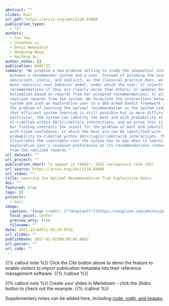 ```yaml
---
abstract: ""
slides: bair
url_pdf: https://arxiv.org/abs/2110.03068
publication_types:
  - "1"
authors:
  - Fan Yao
  - Chuanhao Li
  - Denis Nekepalov
  - Hongning Wang
  - Haifeng Xu
author_notes: []
publication: AAAI'22
summary: "We propose a new problem setting to study the sequential interactions
  between a recommender system and a user. Instead of assuming the user is
  omniscient, static, and explicit, as the classical practice does, we sketch a
  more realistic user behavior model, under which the user: 1) rejects
  recommendations if they are clearly worse than others; 2) updates her utility
  estimation based on rewards from her accepted recommendations; 3) withholds
  realized rewards from the system. We formulate the interactions between the
  system and such an explorative user in a $K$-armed bandit framework and study
  the problem of learning the optimal recommendation on the system side. We show
  that efficient system learning is still possible but is more difficult. In
  particular, the system can identify the best arm with probability at least
  $1−\\delta$ within $O(1/\\delta)$ interactions, and we prove this is tight.
  Our finding contrasts the result for the problem of best arm identification
  with fixed confidence, in which the best arm can be identified with
  probability $1−\\delta$ within $O(\\log(1/\\delta))$ interactions. This gap
  illustrates the inevitable cost the system has to pay when it learns from an
  explorative user's revealed preferences on its recommendations rather than
  from the realized rewards."
url_dataset: ""
url_project: ""
publication_short: To appear in *AAAI*, 2022 (acceptance rate 15%)
url_source: https://arxiv.org/abs/2110.03068
url_video: ""
title: Learning the Optimal Recommendation from Explorative Users
doi: ""
featured: true
tags: []
projects:
  - bair
image:
  caption: "Image credit: [**Unsplash**](https://unsplash.com/photos/pLCdAaMFLTE)"
  focal_point: center
  preview_only: true
  filename: ""
date: 2021-12-04T21:56:14.075Z
url_slides: ""
publishDate: 2017-01-01T00:00:00.000Z
url_poster: ""
url_code: ""
---
```


{{% callout note %}}
Click the *Cite* button above to demo the feature to enable visitors to import publication metadata into their reference management software.
{{% /callout %}}

{{% callout note %}}
Create your slides in Markdown - click the *Slides* button to check out the example.
{{% /callout %}}

Supplementary notes can be added here, including [code, math, and images](https://wowchemy.com/docs/writing-markdown-latex/).
